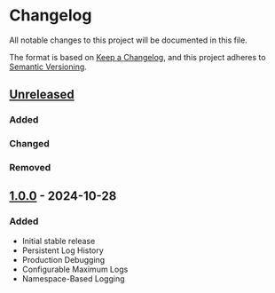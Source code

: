 # Changelog

All notable changes to this project will be documented in this file.

The format is based on [Keep a Changelog](https://keepachangelog.com/en/1.1.0/),
and this project adheres to [Semantic Versioning](https://semver.org/spec/v2.0.0.html).

## [Unreleased]

### Added

### Changed

### Removed

## [1.0.0] - 2024-10-28

### Added
- Initial stable release
- Persistent Log History
- Production Debugging
- Configurable Maximum Logs
- Namespace-Based Logging

[unreleased]: https://github.com/deeeed/universe/compare/react-native-logger-v1.0.0...HEAD
[1.0.0]: https://github.com/deeeed/universe/releases/tag/react-native-logger-v1.0.0
